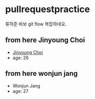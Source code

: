 # pullrequestpractice

류하준 바보
git flow 복잡하네요.

## from here Jinyoung Choi

- [Jinyoung Choi](https://github.com/Bernese-Corgi)
- age: 26

## from here wonjun jang

- Wonjun Jang
- age: 27
